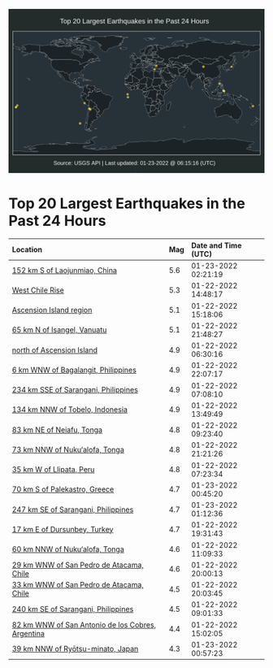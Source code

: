 ![Map](./map.png)

# Top 20 Largest Earthquakes in the Past 24 Hours

| Location | Mag | Date and Time (UTC) |
|:---|:---|:---|
| [152 km S of Laojunmiao, China](https://earthquake.usgs.gov/earthquakes/eventpage/us7000gebb) | 5.6 | 01-23-2022 02:21:19 |
| [West Chile Rise](https://earthquake.usgs.gov/earthquakes/eventpage/us7000ge7w) | 5.3 | 01-22-2022 14:48:17 |
| [Ascension Island region](https://earthquake.usgs.gov/earthquakes/eventpage/us7000ge87) | 5.1 | 01-22-2022 15:18:06 |
| [65 km N of Isangel, Vanuatu](https://earthquake.usgs.gov/earthquakes/eventpage/us7000ge9z) | 5.1 | 01-22-2022 21:48:27 |
| [north of Ascension Island](https://earthquake.usgs.gov/earthquakes/eventpage/us7000ge6e) | 4.9 | 01-22-2022 06:30:16 |
| [6 km WNW of Bagalangit, Philippines](https://earthquake.usgs.gov/earthquakes/eventpage/us7000gea5) | 4.9 | 01-22-2022 22:07:17 |
| [234 km SSE of Sarangani, Philippines](https://earthquake.usgs.gov/earthquakes/eventpage/us7000ge6i) | 4.9 | 01-22-2022 07:08:10 |
| [134 km NNW of Tobelo, Indonesia](https://earthquake.usgs.gov/earthquakes/eventpage/us7000ge7m) | 4.9 | 01-22-2022 13:49:49 |
| [83 km NE of Neiafu, Tonga](https://earthquake.usgs.gov/earthquakes/eventpage/us7000ge70) | 4.8 | 01-22-2022 09:23:40 |
| [73 km NNW of Nuku‘alofa, Tonga](https://earthquake.usgs.gov/earthquakes/eventpage/us7000gea6) | 4.8 | 01-22-2022 21:21:26 |
| [35 km W of Llipata, Peru](https://earthquake.usgs.gov/earthquakes/eventpage/us7000ge6j) | 4.8 | 01-22-2022 07:23:34 |
| [70 km S of Palekastro, Greece](https://earthquake.usgs.gov/earthquakes/eventpage/us7000geaw) | 4.7 | 01-23-2022 00:45:20 |
| [247 km SE of Sarangani, Philippines](https://earthquake.usgs.gov/earthquakes/eventpage/us7000geaz) | 4.7 | 01-23-2022 01:12:36 |
| [17 km E of Dursunbey, Turkey](https://earthquake.usgs.gov/earthquakes/eventpage/us7000ge92) | 4.7 | 01-22-2022 19:31:43 |
| [60 km NNW of Nuku‘alofa, Tonga](https://earthquake.usgs.gov/earthquakes/eventpage/us7000gea1) | 4.6 | 01-22-2022 11:09:33 |
| [29 km WNW of San Pedro de Atacama, Chile](https://earthquake.usgs.gov/earthquakes/eventpage/us7000ge95) | 4.6 | 01-22-2022 20:00:13 |
| [33 km WNW of San Pedro de Atacama, Chile](https://earthquake.usgs.gov/earthquakes/eventpage/us7000ge96) | 4.5 | 01-22-2022 20:03:45 |
| [240 km SE of Sarangani, Philippines](https://earthquake.usgs.gov/earthquakes/eventpage/us7000ge6y) | 4.5 | 01-22-2022 09:01:33 |
| [82 km WNW of San Antonio de los Cobres, Argentina](https://earthquake.usgs.gov/earthquakes/eventpage/us7000ge7z) | 4.4 | 01-22-2022 15:02:05 |
| [39 km NNW of Ryōtsu-minato, Japan](https://earthquake.usgs.gov/earthquakes/eventpage/us7000geay) | 4.3 | 01-23-2022 00:57:23 |
